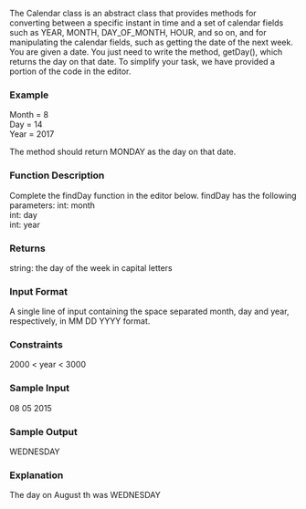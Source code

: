 The Calendar class is an abstract class that provides methods for converting between a specific instant in time and a set of calendar fields such as YEAR, MONTH, DAY_OF_MONTH, HOUR, and so on, and for manipulating the calendar fields, such as getting the date of the next week.
You are given a date. You just need to write the method, getDay(), which returns the day on that date. To simplify your task, we have provided a portion of the code in the editor.

### Example
Month = 8  
Day = 14  
Year = 2017  

The method should return MONDAY as the day on that date.


### Function Description
Complete the findDay function in the editor below.
findDay has the following parameters:
int: month  
int: day  
int: year  

### Returns
string: the day of the week in capital letters

### Input Format
A single line of input containing the space separated month, day and year, respectively, in MM DD YYYY format.

### Constraints
2000 < year < 3000

### Sample Input
08 05 2015  

### Sample Output
WEDNESDAY 

### Explanation
The day on August th  was WEDNESDAY
